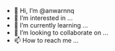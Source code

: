 - 👋 Hi, I’m @anwarnnq
- 👀 I’m interested in ...
- 🌱 I’m currently learning ...
- 💞️ I’m looking to collaborate on ...
- 📫 How to reach me ...

<!---
anwarnnq/anwarnnq is a ✨ special ✨ repository because its `README.md` (this file) appears on your GitHub profile.
You can click the Preview link to take a look at your changes.
--->
